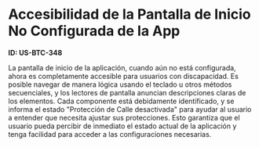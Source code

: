 # Accesibilidad de la Pantalla de Inicio No Configurada de la App

**ID: US-BTC-348**

La pantalla de inicio de la aplicación, cuando aún no está configurada, ahora es completamente accesible para usuarios con discapacidad. Es posible navegar de manera lógica usando el teclado u otros métodos secuenciales, y los lectores de pantalla anuncian descripciones claras de los elementos. Cada componente está debidamente identificado, y se informa el estado "Protección de Calle desactivada" para ayudar al usuario a entender que necesita ajustar sus protecciones. Esto garantiza que el usuario pueda percibir de inmediato el estado actual de la aplicación y tenga facilidad para acceder a las configuraciones necesarias.